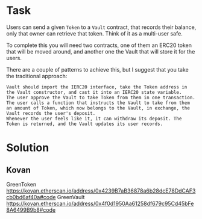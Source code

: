 # Task

Users can send a given `Token` to a `Vault` contract, that records their balance, only that owner can retrieve that token. Think of it as a multi-user safe.

To complete this you will need two contracts, one of them an ERC20 token that will be moved around, and another one the Vault that will store it for the users.

There are a couple of patterns to achieve this, but I suggest that you take the traditional approach:

    Vault should import the IERC20 interface, take the Token address in the Vault constructor, and cast it into an IERC20 state variable.
    The user approve the Vault to take Token from them in one transaction.
    The user calls a function that instructs the Vault to take from them an amount of Token, which now belongs to the Vault, in exchange, the Vault records the user's deposit.
    Whenever the user feels like it, it can withdraw its deposit. The Token is returned, and the Vault updates its user records.


# Solution
## Kovan
GreenToken https://kovan.etherscan.io/address/0x4239B7aB36878a6b28dcE78DdCAF3cb0bd6af40a#code
GreenVault https://kovan.etherscan.io/address/0x4f0d1950Aa61258df679c95Cd45bFe8A6499B9b8#code
